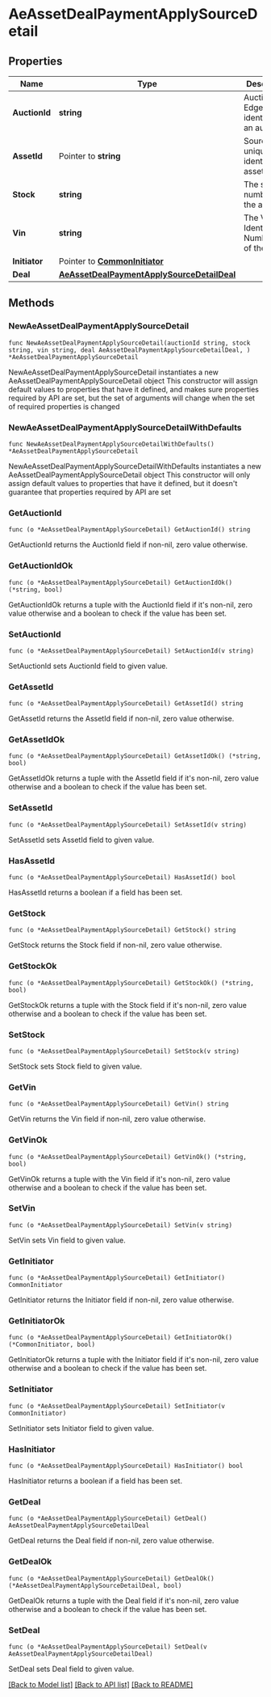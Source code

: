 # AeAssetDealPaymentApplySourceDetail

## Properties

Name | Type | Description | Notes
------------ | ------------- | ------------- | -------------
**AuctionId** | **string** | Auction Edge unique identifier for an auction. | 
**AssetId** | Pointer to **string** | Source&#39;s unique identifier for asset | [optional] 
**Stock** | **string** | The stock number of the asset. | 
**Vin** | **string** | The Vehicle Identification Number(VIN) of the asset. | 
**Initiator** | Pointer to [**CommonInitiator**](CommonInitiator.md) |  | [optional] 
**Deal** | [**AeAssetDealPaymentApplySourceDetailDeal**](AeAssetDealPaymentApplySourceDetailDeal.md) |  | 

## Methods

### NewAeAssetDealPaymentApplySourceDetail

`func NewAeAssetDealPaymentApplySourceDetail(auctionId string, stock string, vin string, deal AeAssetDealPaymentApplySourceDetailDeal, ) *AeAssetDealPaymentApplySourceDetail`

NewAeAssetDealPaymentApplySourceDetail instantiates a new AeAssetDealPaymentApplySourceDetail object
This constructor will assign default values to properties that have it defined,
and makes sure properties required by API are set, but the set of arguments
will change when the set of required properties is changed

### NewAeAssetDealPaymentApplySourceDetailWithDefaults

`func NewAeAssetDealPaymentApplySourceDetailWithDefaults() *AeAssetDealPaymentApplySourceDetail`

NewAeAssetDealPaymentApplySourceDetailWithDefaults instantiates a new AeAssetDealPaymentApplySourceDetail object
This constructor will only assign default values to properties that have it defined,
but it doesn't guarantee that properties required by API are set

### GetAuctionId

`func (o *AeAssetDealPaymentApplySourceDetail) GetAuctionId() string`

GetAuctionId returns the AuctionId field if non-nil, zero value otherwise.

### GetAuctionIdOk

`func (o *AeAssetDealPaymentApplySourceDetail) GetAuctionIdOk() (*string, bool)`

GetAuctionIdOk returns a tuple with the AuctionId field if it's non-nil, zero value otherwise
and a boolean to check if the value has been set.

### SetAuctionId

`func (o *AeAssetDealPaymentApplySourceDetail) SetAuctionId(v string)`

SetAuctionId sets AuctionId field to given value.


### GetAssetId

`func (o *AeAssetDealPaymentApplySourceDetail) GetAssetId() string`

GetAssetId returns the AssetId field if non-nil, zero value otherwise.

### GetAssetIdOk

`func (o *AeAssetDealPaymentApplySourceDetail) GetAssetIdOk() (*string, bool)`

GetAssetIdOk returns a tuple with the AssetId field if it's non-nil, zero value otherwise
and a boolean to check if the value has been set.

### SetAssetId

`func (o *AeAssetDealPaymentApplySourceDetail) SetAssetId(v string)`

SetAssetId sets AssetId field to given value.

### HasAssetId

`func (o *AeAssetDealPaymentApplySourceDetail) HasAssetId() bool`

HasAssetId returns a boolean if a field has been set.

### GetStock

`func (o *AeAssetDealPaymentApplySourceDetail) GetStock() string`

GetStock returns the Stock field if non-nil, zero value otherwise.

### GetStockOk

`func (o *AeAssetDealPaymentApplySourceDetail) GetStockOk() (*string, bool)`

GetStockOk returns a tuple with the Stock field if it's non-nil, zero value otherwise
and a boolean to check if the value has been set.

### SetStock

`func (o *AeAssetDealPaymentApplySourceDetail) SetStock(v string)`

SetStock sets Stock field to given value.


### GetVin

`func (o *AeAssetDealPaymentApplySourceDetail) GetVin() string`

GetVin returns the Vin field if non-nil, zero value otherwise.

### GetVinOk

`func (o *AeAssetDealPaymentApplySourceDetail) GetVinOk() (*string, bool)`

GetVinOk returns a tuple with the Vin field if it's non-nil, zero value otherwise
and a boolean to check if the value has been set.

### SetVin

`func (o *AeAssetDealPaymentApplySourceDetail) SetVin(v string)`

SetVin sets Vin field to given value.


### GetInitiator

`func (o *AeAssetDealPaymentApplySourceDetail) GetInitiator() CommonInitiator`

GetInitiator returns the Initiator field if non-nil, zero value otherwise.

### GetInitiatorOk

`func (o *AeAssetDealPaymentApplySourceDetail) GetInitiatorOk() (*CommonInitiator, bool)`

GetInitiatorOk returns a tuple with the Initiator field if it's non-nil, zero value otherwise
and a boolean to check if the value has been set.

### SetInitiator

`func (o *AeAssetDealPaymentApplySourceDetail) SetInitiator(v CommonInitiator)`

SetInitiator sets Initiator field to given value.

### HasInitiator

`func (o *AeAssetDealPaymentApplySourceDetail) HasInitiator() bool`

HasInitiator returns a boolean if a field has been set.

### GetDeal

`func (o *AeAssetDealPaymentApplySourceDetail) GetDeal() AeAssetDealPaymentApplySourceDetailDeal`

GetDeal returns the Deal field if non-nil, zero value otherwise.

### GetDealOk

`func (o *AeAssetDealPaymentApplySourceDetail) GetDealOk() (*AeAssetDealPaymentApplySourceDetailDeal, bool)`

GetDealOk returns a tuple with the Deal field if it's non-nil, zero value otherwise
and a boolean to check if the value has been set.

### SetDeal

`func (o *AeAssetDealPaymentApplySourceDetail) SetDeal(v AeAssetDealPaymentApplySourceDetailDeal)`

SetDeal sets Deal field to given value.



[[Back to Model list]](../README.md#documentation-for-models) [[Back to API list]](../README.md#documentation-for-api-endpoints) [[Back to README]](../README.md)


